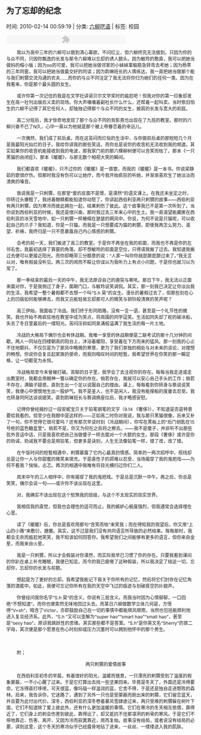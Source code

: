 
<h2>为了忘却的纪念</h2>

<span class="time SG_txtc">时间: 2010-02-14 00:59:19 | 分类: [六柳呓语](./BlogClass_六柳呓语.md) | 标签: 校园</span>
<!--
<table>
    <tbody>
        <tr>
            <td>时间: 2010-02-14 00:59:19</td>
            <td>分类: [六柳呓语](./BlogClass_六柳呓语.md) </td>
            <td> 标签: 校园 </td>
        </tr>
    </tbody>
</table>
-->
<div class="articalContent" id="sina_keyword_ad_area2">
<embed allowscriptaccess="always" bgcolor="#000" flashvars="type=art&amp;aid=497675f20100gzuj&amp;songlist=http://114.80.143.137/bbmedia.qq.com/media/bb/MM/nn.mp3&amp;sn=0&amp;auto=true" height="23px" id="flash0" name="xx0" playerid="musicplayer_497675f20100gzuj88" pluginspage="http://www.macromedia.com/go/getflashplayer" quality="high" scale="noscale" src="http://music.sina.com.cn/shequ/player/sinablog/blogPlayer.swf" type="application/x-shockwave-flash" width="318px" wmode="transparent"/>
<p style="TexT-inDenT: 2em"><font style="FonT-siZe: 12px">我以为高中三年的六柳可以做到清心寡欲，不问红尘，但六柳终究无法做到。只因为你的与众不同，只因你飘逸的长发与那令六柳难以忘却的诱人额头。因为敏玲的憨直，我可以把她当做妈的缩小版；因为oo的可爱，我可以把她当做邻家的小妹妹拿脑筋急转弯去考她；因为杨萃的三年同窗，我可以把她当做最交好的同读；因为韵琳班长的人情练达，我一直把她当做那个能与我们刺猬交流沟通的农夫……而你的与众不同注定了我无法将你归为她们的任何一类。因为在我看来，你是那个最头圆的女生。</font></p>
<p style="TexT-inDenT: 2em"><font style="FonT-siZe: 12px">或许你第一次记住的我是在文学社讲诺贝尔文学奖时的尴尬吧！但我对你的第一印象却发生在高一社刊出版后义卖的现场。你大声嚷嚷着副社长什么什么，还帮着一起叫卖。当时依旧怕生的六柳不记得了其它任何人，却独独记得那个与众不同的女生，披肩的长发与宽大的前庭。</font></p>
<p style="TexT-inDenT: 2em"><font style="FonT-siZe: 12px">高二分班后，我才惊奇地发现了那个与众不同的背影竟也出现在了九班的教室。那时的六柳兴奋不已了N久，心中一直以为他就是那个被上帝眷恋着的幸运儿。</font></p>
<p style="TexT-inDenT: 2em"><font style="FonT-siZe: 12px">一次偶然，我们成了前后桌。而在这苦闷而烂俗的生活中，与你做前后桌的那短短几个月是我最阳光灿烂的日子。我给你讲我的那些笑话，而你总是说你的收音机无法收到我的频道。其实如果你的收音机能接收到我的电波，那我家门前的那六棵柳树便可以含笑而枯了。那本《一只黑猫的自闭症》，那本《暖暖》，与那无数个相视大笑的瞬间。</font></p>
<p style="TexT-inDenT: 2em"><font style="FonT-siZe: 12px">我们都喜欢《暖暖》，只不过你的《暖暖》是一首歌，而我的《暖暖》是一本书。你说梁静茹的歌很疗伤。但那时我没有伤可以让她疗，而今我开始疯狂的听她，并渐渐喜欢生了她淡淡而清爽的嗓音。</font></p>
<p style="TexT-inDenT: 2em"><font style="FonT-siZe: 12px">我说我是一只刺猬，在那堂“爱的反面不是恨，是漠然”的语文课上。在我还未坐定之时，你转过头爆粗了。我闭着眼睛都能知道你动怒了。你讲起西伯利亚两只刺猬的故事——西伯利亚有两只刺猬，因为寒冷而彼此拥在一起，结果刺伤了彼此。这个故事我已不是第一次听到了。当你说到西伯利亚的时候，我还是很兴奋。那时我过去三年来心中的生土。我一直渴望能藏匿在西伯利亚的冰天雪地中，如一只刺猬一样蜷缩在瑟瑟的朔风中。你说，为何不说是只猫呢，可以收起自己的爪子？我知道，你是一只猫。而我是一只想要成为猫的刺猬，即使我再怎么努力、渴望、祈祷，我终归是一只不愿暴露自己内心情感的刺猬。</font></p>
<p style="TexT-inDenT: 2em"><font style="FonT-siZe: 12px">会考的前一天，我们搬进了高三的教室。于是你不再坐在我的前面，而我也不再是你的左邻右舍。我最初选择了靠窗的角落，却不想敏玲的前面是空位，只得请我搬了过去。我知道我搬过去便可以更接近阳光。而你却略带三分醋意的说：“人家一叫你你就屁颠屁颠过来了。”我无言以对，唯有假装没听见。两三次的闻而不睬让你误以为我听力上有点小问题，于是你也就习以为常了。</font></p>
<p style="TexT-inDenT: 2em"><font style="FonT-siZe: 12px">那一季结束的最后一天的中午，我无法原谅自己的唐突与嘶吼。那日下午，我无法以正面来面对你，于是我侧过了身子，面朝门口，与敏玲说笑调侃。其实，那一刻我已决定让你淡出我的生活，我希望一整个暑假都不去想一个叫“S.h
昊”的女生。漫长的暑假过去了，但那些刻在心上的凹痕如何能够拂去，而我又岂能轻易忘却那可人的微笑与铜铃般清爽的笑声呢？</font></p>
<p style="TexT-inDenT: 2em"><font style="FonT-siZe: 12px">高三伊始，我面临了冷战。我们终于形同陌路，没有一言一语，甚至是一个礼节性的微笑。我也开始不再疯狂地在教室中成为笑点，将周围的同学逗笑。生活如同失却了舵的破冰船，失去了冬日里最后的一缕阳光。苦闷压抑如同泉涌般溢满了我生活的每一片土地。</font></p>
<p style="TexT-inDenT: 2em"><font style="FonT-siZe: 12px">冷战的大格局下偶尔也会有休战期。我唯一享受的休战期便是二联考试的那十几分钟的间歇。两人一同站在四楼朝南的阳台上，沐浴着暖阳，享受着在下方而来的猛风。那一刻我的心止不住地颤抖，不仅仅是为了那风中略微的寒意，更为了我们单独的相处与对未来的谈论，对理想的畅想。你说你会复旦起家族的使命，而我则暗叹时间的短暂。我希望世界在你笑的那一瞬定格，让一切都变为永恒。</font></p>
<p style="TexT-inDenT: 2em"><font style="FonT-siZe: 12px">冷战格局至今未曾被打破。苦郁的日子里，我学会了去注视你的存在。每每当我走进或走出教室时，我都会用眼神一瞥以确定你的存在。倘若存在，我就可以安心自己手头的工作；倘若不存在，满脑子疑惑，直到生出一个足以说服自己的理由。课上，每每看到你转身与蔡说说笑笑，我便心中恨恨地生出一股妒气。我不是圣人，也不是闲人，我没有能撑船的度量去忍受。我也转身同阿达谈说嬉笑。直到韵琳班长与蔡调换座位后，我才略感安慰。</font></p>
<p style="TexT-inDenT: 2em"><font style="FonT-siZe: 12px">记得你曾经摘抄过一段安妮宝贝关于铅笔钢笔的文字（9.14
《奢侈》），不知道是否是特意要给我看的。但至少在我眼中是这样的——正如高二时你对我说，我与那只黑猫很像，后来又补了一句，你不觉得它很可爱吗？还有那次早读时刻（冷战期间），你写在黑板上的“后门钥匙在15号柜的蓝色糖盒里”。倘若不是，你又为何在之后将之擦去。——我不是傻子，并非听不出那些弦外音话中话，只是我喜欢把自己当做傻子一样去面对一个大额的女生。那段《奢侈》或许是你的劝诫，劝诫我不要总是用铅笔，但更多是诀别，人生无法像铅笔一样，错了改，改了错。</font></p>
<p style="TexT-inDenT: 2em"><font style="FonT-siZe: 12px">在午饭时间的短暂相遇中，刺猬暴露了它内心最真的情感。简单的一两次招呼中，视线却总是让你一人与你甜蜜的微笑来填充。于是直性子的郑难以忍受，当场揭穿了我的鬼把戏——为何不看我？惴惴，忐忑。再次的相遇中我唯有将目光横扫过你们二人。</font></p>
<p style="TexT-inDenT: 2em"><font style="FonT-siZe: 12px">周末中午的三人相伴中，你有揭穿了我的鬼把戏。于是总是沉默一中午。再之后，你总是笑笑，偶尔会说一句——或许你不该出现在这里。</font></p>
<p style="TexT-inDenT: 2em"><font style="FonT-siZe: 12px">对，我确实不该出现在这个愁煞我的班级，与这个不太现实的现实世界。</font></p>
<p style="TexT-inDenT: 2em"><font style="FonT-siZe: 12px">我相信我的直觉，但我也会理性的适可而止。我的嫉妒心极度强烈，但我通常会选择埋在心里。</font></p>
<p style="TexT-inDenT: 2em"><font style="FonT-siZe: 12px">读了《暖暖》后，你总是喜欢用那句“含笑而枯”来笑我；而在得知我的观望后，你又用“上山的小路”来敷衍，搪塞。其实，这不过是我们没有共同语言所导致的必然结果。每每那时，我都会无奈而尴尬地笑笑，我不知该如何回答你。我希望我们之间能够有更多的语言，但你来自金星，而我来自火星。</font></p>
<p style="TexT-inDenT: 2em"><font style="FonT-siZe: 12px">我是一只刺猬，所以才会假装对你漠然，而实际我早已习惯了你的存在。只要我看到课间的你趴在桌上补充睡眠，我便已知足。而今的我已疲倦了这种假装，所以我决定了结这一切，忘却你，忘却你的长发与前额。</font></p>
<p style="TexT-inDenT: 2em"><font style="FonT-siZe: 12px">想起是为了更好的忘却。我希望我能记下我关于你所有的记忆，然后将它们封存在记忆角落的酒窖中。如此，我便可忘记你所有在我的天空中飞过的痕迹与划破夜空的扑翅声。</font></p>
<p style="TexT-inDenT: 2em"><font style="FonT-siZe: 12px">你曾经问我你名字“S.h
昊”的含义，你说有三层含义。而我当时因为心情郁郁，一口回绝“不想知道”。而你也便索然无味地回过头去。而某日六柳做数学立体几何是，方悟得“V=sh”，暗含了Victor，亦即鼓励自己在一切的事情中都能顺风顺雨，当然也包括能顺利地进入复旦经济系。此外，“S.h
”又可以歪解为“super hao”“smart hao”“small hao”，甚至是“sexy
hao”。原谅我跳跃性的思维。其实那些都不是答案。“S.h”是你英文名“Sherry”的首二字母，其次便是那个愿意在伤心时刻抑或压力沉重时可以拥到他怀中的那个男生。</font></p>
<p style="TexT-inDenT: 2em"> <wbr/></p>
<p style="TexT-inDenT: 2em"><font style="FonT-siZe: 12px">附；</font></p>
<p align="center" style="TexT-inDenT: 2em"><font style="FonT-siZe: 12px">两只刺猬的爱情故事</font></p>
<p style="TexT-inDenT: 2em"><font style="FonT-siZe: 12px">在西伯利亚初冬的早晨，有着很好的阳光，温暖而惬意，一只漂亮的刺猬受到了温度的假象蒙蔽，一不小心醒了过来。于是它打算出去找一些坚果回来。毕竟是冬天了，外面还是冷得要命，它冻得直打哆嗦，可天很蓝，像玛瑙一样温润的蓝，它舍不得，于是还是独自走进颓败的森林。后来，我告诉你，它迷路了，遇到了另外一只也是受蒙蔽而跑出来的刺猬，它们留恋蓝天，并且要为此付出代价。深冬，西伯利亚的深冬卷着暴风雪肆虐过来，两只受难的刺猬躲在树叶下面，它们不知道除了爱上彼此外，还有什么更加温暖的事情。它们在寒冷的冬天相互依偎，靠得近了，它们身上的刺会伤害到彼此，靠得远了，却又抵抗不住那凛冽的刺骨的寒风。于是它们不停地靠近、伤害、离开，又因为冷而寂寞靠近，周而复始。故事没有结局，或者说没有结局的必要，讲到这里，这个冬天的寒冷似乎已经露骨地钻了进来，一丝丝、一缕缕进入我的肌肤。</font></p>
</div>
